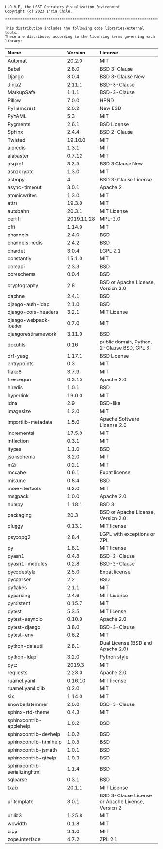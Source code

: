 ```
L.O.V.E, the LSST Operators Visualization Environment
Copyright (c) 2023 Inria Chile.

*************************************************************************

This distribution includes the following code libraries/external tools. 
These are distributed according to the licensing terms governing each
library:

```

| Name                   | Version    | License                                       |
|:------------------------|:------------|:-----------------------------------------------|
| Automat                | 20.2.0     | MIT                                           |
| Babel                  | 2.8.0      | BSD 3-Clause                                 |
| Django                 | 3.0.4      | BSD 3-Clause New                             |
| Jinja2                 | 2.11.1     | BSD-3-Clause                                 |
| MarkupSafe             | 1.1.1      | BSD-3-Clause                                 |
| Pillow                 | 7.0.0      | HPND                                          |
| PyHamcrest             | 2.0.2      | New BSD                                       |
| PyYAML                 | 5.3        | MIT                                           |
| Pygments               | 2.6.1      | BSD License                                   |
| Sphinx                 | 2.4.4      | BSD 2-Clause                                  |
| Twisted                | 19.10.0    | MIT                                           |
| aioredis               | 1.3.1      | MIT                                           |
| alabaster              | 0.7.12     | MIT                                           |
| asgiref                | 3.2.5      | BSD 3 Clause New                             |
| asn1crypto             | 1.3.0      | MIT                                           |
| astropy                | 4          | BSD 3-Clause License                         |
| async-timeout          | 3.0.1      | Apache 2                                     |
| atomicwrites           | 1.3.0      | MIT                                           |
| attrs                  | 19.3.0     | MIT                                           |
| autobahn               | 20.3.1     | MIT License                                   |
| certifi                | 2019.11.28 | MPL-2.0                                       |
| cffi                   | 1.14.0     | MIT                                           |
| channels               | 2.4.0      | BSD                                           |
| channels-redis         | 2.4.2      | BSD                                           |
| chardet                | 3.0.4      | LGPL 2.1                                     |
| constantly             | 15.1.0     | MIT                                           |
| coreapi                | 2.3.3      | BSD                                           |
| coreschema             | 0.0.4      | BSD                                           |
| cryptography           | 2.8        | BSD or Apache License, Version 2.0           |
| daphne                 | 2.4.1      | BSD                                           |
| django-auth-ldap       | 2.1.0      | BSD                                           |
| django-cors-headers    | 3.2.1      | MIT License                                   |
| django-webpack-loader  | 0.7.0      | MIT                                           |
| djangorestframework    | 3.11.0     | BSD                                           |
| docutils               | 0.16       | public domain, Python, 2-Clause BSD, GPL 3   |
| drf-yasg               | 1.17.1     | BSD License                                   |
| entrypoints            | 0.3        | MIT                                           |
| flake8                 | 3.7.9      | MIT                                           |
| freezegun              | 0.3.15     | Apache 2.0                                   |
| hiredis                | 1.0.1      | BSD                                           |
| hyperlink              | 19.0.0     | MIT                                           |
| idna                   | 2.9        | BSD-like                                      |
| imagesize              | 1.2.0      | MIT                                           |
| importlib-metadata     | 1.5.0      | Apache Software License 2.0                 |
| incremental            | 17.5.0     | MIT                                           |
| inflection             | 0.3.1      | MIT                                           |
| itypes                 | 1.1.0      | BSD                                           |
| jsonschema             | 3.2.0      | MIT                                           |
| m2r                    | 0.2.1      | MIT                                           |
| mccabe                 | 0.6.1      | Expat license                                 |
| mistune                | 0.8.4      | BSD                                           |
| more-itertools         | 8.2.0      | MIT                                           |
| msgpack                | 1.0.0      | Apache 2.0                                   |
| numpy                  | 1.18.1     | BSD 3                                         |
| packaging              | 20.3       | BSD or Apache License, Version 2.0           |
| pluggy                 | 0.13.1     | MIT license                                   |
| psycopg2               | 2.8.4      | LGPL with exceptions or ZPL                  |
| py                     | 1.8.1      | MIT license                                   |
| pyasn1                 | 0.4.8      | BSD-2-Clause                                 |
| pyasn1-modules         | 0.2.8      | BSD-2-Clause                                 |
| pycodestyle            | 2.5.0      | Expat license                                 |
| pycparser              | 2.2        | BSD                                           |
| pyflakes               | 2.1.1      | MIT                                           |
| pyparsing              | 2.4.6      | MIT License                                   |
| pyrsistent             | 0.15.7     | MIT                                           |
| pytest                 | 5.3.5      | MIT license                                   |
| pytest-asyncio         | 0.10.0     | Apache 2.0                                   |
| pytest-django          | 3.8.0      | BSD-3-Clause                                 |
| pytest-env             | 0.6.2      | MIT                                           |
| python-dateutil        | 2.8.1      | Dual License (BSD and Apache 2.0)            |
| python-ldap            | 3.2.0      | Python style                                  |
| pytz                   | 2019.3     | MIT                                           |
| requests               | 2.23.0     | Apache 2.0                                   |
| ruamel.yaml            | 0.16.10    | MIT license                                   |
| ruamel.yaml.clib       | 0.2.0      | MIT                                           |
| six                    | 1.14.0     | MIT                                           |
| snowballstemmer        | 2.0.0      | BSD-3-Clause                                 |
| sphinx-rtd-theme       | 0.4.3      | MIT                                           |
| sphinxcontrib-applehelp| 1.0.2      | BSD                                           |
| sphinxcontrib-devhelp  | 1.0.2      | BSD                                           |
| sphinxcontrib-htmlhelp | 1.0.3      | BSD                                           |
| sphinxcontrib-jsmath   | 1.0.1      | BSD                                           |
| sphinxcontrib-qthelp   | 1.0.3      | BSD                                           |
| sphinxcontrib-serializinghtml | 1.1.4 | BSD                                           |
| sqlparse               | 0.3.1      | BSD                                           |
| txaio                  | 20.1.1     | MIT License                                   |
| uritemplate            | 3.0.1      | BSD 3-Clause License or Apache License, Version 2 |
| urllib3                | 1.25.8     | MIT                                           |
| wcwidth                | 0.1.8      | MIT                                           |
| zipp                   | 3.1.0      | MIT                                           |
| zope.interface         | 4.7.2      | ZPL 2.1                                       |
